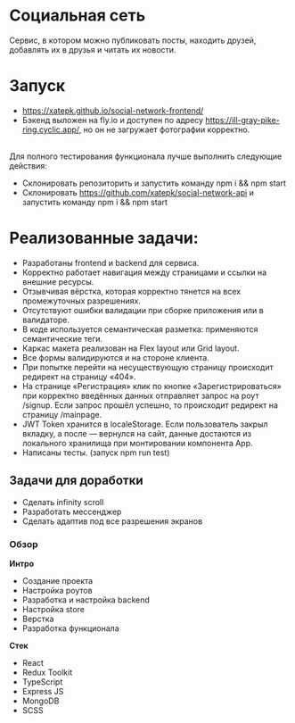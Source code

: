 # Социальная сеть
Сервис, в котором можно публиковать посты, находить друзей, добавлять их в друзья и читать их новости.

# Запуск
- https://xatepk.github.io/social-network-frontend/
- Бэкенд выложен на fly.io и доступен по адресу https://ill-gray-pike-ring.cyclic.app/, но он не загружает фотографии корректно.

<br/> Для полного тестирования функционала лучше выполнить следующие действия:
- Склонировать репозиторить и  запустить команду npm i && npm start
- Склонировать https://github.com/xatepk/social-network-api и запустить команду npm i && npm start

# Реализованные задачи:
- Разработаны frontend и backend для сервиса.
- Корректно работает навигация между страницами и ссылки на внешние ресурсы.
- Отзывчивая вёрстка, которая корректно тянется на всех промежуточных разрешениях.
- Отсутствуют ошибки валидации при сборке приложения или в валидаторе.
- В коде используется семантическая разметка: применяются семантические теги.
- Каркас макета реализован на Flex layout или Grid layout.
- Все формы валидируются и на стороне клиента.
- При попытке перейти на несуществующую страницу происходит редирект на страницу «404».
- На странице «Регистрация» клик по кнопке «Зарегистрироваться» при корректно введённых данных отправляет запрос на роут /signup. Если запрос прошёл успешно, то происходит редирект на страницу /mainpage.
- JWT Token хранится в localeStorage. Если пользователь закрыл вкладку, а после — вернулся на сайт, данные достаются из локального хранилища при монтировании компонента App.
- Написаны тесты. (запуск npm run test)

## Задачи для доработки
- Сделать infinity scroll
- Разработать мессенджер
- Сделать адаптив под все разрешения экранов



### Обзор

**Интро**

- Создание проекта
- Настройка роутов
- Разработка и настройка backend
- Настройка store
- Верстка
- Разработка функционала

**Стек**
- React
- Redux Toolkit
- TypeScript
- Express JS
- MongoDB
- SCSS

